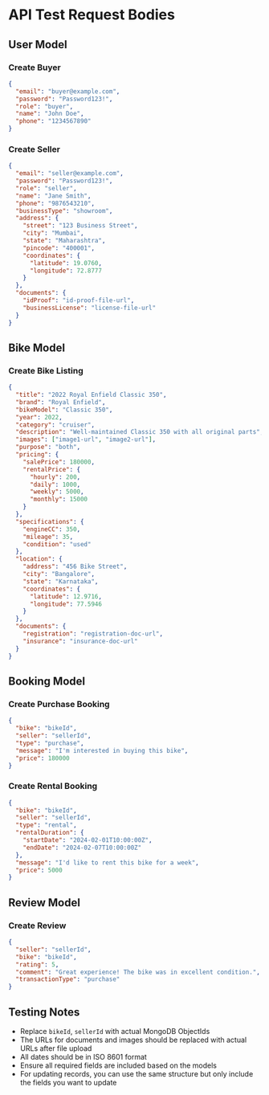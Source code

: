 # API Test Request Bodies

## User Model

### Create Buyer
```json
{
  "email": "buyer@example.com",
  "password": "Password123!",
  "role": "buyer",
  "name": "John Doe",
  "phone": "1234567890"
}
```

### Create Seller
```json
{
  "email": "seller@example.com",
  "password": "Password123!",
  "role": "seller",
  "name": "Jane Smith",
  "phone": "9876543210",
  "businessType": "showroom",
  "address": {
    "street": "123 Business Street",
    "city": "Mumbai",
    "state": "Maharashtra",
    "pincode": "400001",
    "coordinates": {
      "latitude": 19.0760,
      "longitude": 72.8777
    }
  },
  "documents": {
    "idProof": "id-proof-file-url",
    "businessLicense": "license-file-url"
  }
}
```

## Bike Model

### Create Bike Listing
```json
{
  "title": "2022 Royal Enfield Classic 350",
  "brand": "Royal Enfield",
  "bikeModel": "Classic 350",
  "year": 2022,
  "category": "cruiser",
  "description": "Well-maintained Classic 350 with all original parts",
  "images": ["image1-url", "image2-url"],
  "purpose": "both",
  "pricing": {
    "salePrice": 180000,
    "rentalPrice": {
      "hourly": 200,
      "daily": 1000,
      "weekly": 5000,
      "monthly": 15000
    }
  },
  "specifications": {
    "engineCC": 350,
    "mileage": 35,
    "condition": "used"
  },
  "location": {
    "address": "456 Bike Street",
    "city": "Bangalore",
    "state": "Karnataka",
    "coordinates": {
      "latitude": 12.9716,
      "longitude": 77.5946
    }
  },
  "documents": {
    "registration": "registration-doc-url",
    "insurance": "insurance-doc-url"
  }
}
```

## Booking Model

### Create Purchase Booking
```json
{
  "bike": "bikeId",
  "seller": "sellerId",
  "type": "purchase",
  "message": "I'm interested in buying this bike",
  "price": 180000
}
```

### Create Rental Booking
```json
{
  "bike": "bikeId",
  "seller": "sellerId",
  "type": "rental",
  "rentalDuration": {
    "startDate": "2024-02-01T10:00:00Z",
    "endDate": "2024-02-07T10:00:00Z"
  },
  "message": "I'd like to rent this bike for a week",
  "price": 5000
}
```

## Review Model

### Create Review
```json
{
  "seller": "sellerId",
  "bike": "bikeId",
  "rating": 5,
  "comment": "Great experience! The bike was in excellent condition.",
  "transactionType": "purchase"
}
```

## Testing Notes

- Replace `bikeId`, `sellerId` with actual MongoDB ObjectIds
- The URLs for documents and images should be replaced with actual URLs after file upload
- All dates should be in ISO 8601 format
- Ensure all required fields are included based on the models
- For updating records, you can use the same structure but only include the fields you want to update
